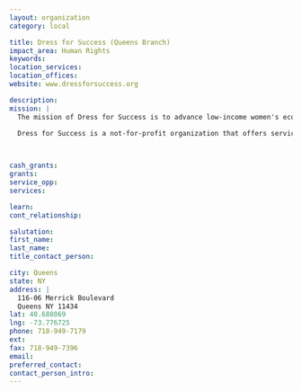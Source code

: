 ```yaml
---
layout: organization
category: local

title: Dress for Success (Queens Branch)
impact_area: Human Rights
keywords: 
location_services: 
location_offices: 
website: www.dressforsuccess.org

description: 
mission: |
  The mission of Dress for Success is to advance low-income women's economic and social development and to encourage self-sufficiency through career development and employment retention. Dress for Success responds to the needs of our communities by providing programs that help economically disadvantaged women acquire jobs, retain their new positions and succeed in the mainstream workplace.

  Dress for Success is a not-for-profit organization that offers services to help our clients enter the workforce and stay employed. Each Dress for Success client receives one suit when she has a job interview and a week's worth of separates when she gets the job. The Dress for Success Professional Women's Group <pwg.asp> program then provides ongoing support to help the client build a successful career.

  

cash_grants: 
grants: 
service_opp: 
services: 

learn: 
cont_relationship: 

salutation: 
first_name: 
last_name: 
title_contact_person: 

city: Queens
state: NY
address: |
  116-06 Merrick Boulevard  
  Queens NY 11434
lat: 40.688069
lng: -73.776725
phone: 718-949-7179
ext: 
fax: 718-949-7396
email: 
preferred_contact: 
contact_person_intro: 
---
```

